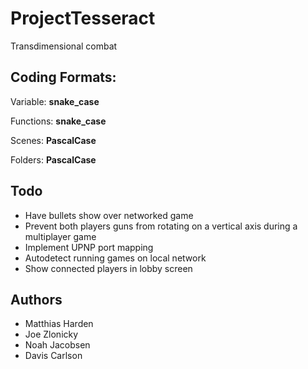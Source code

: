 # ProjectTesseract
Transdimensional combat

## Coding Formats:

Variable: **snake_case**

Functions: **snake_case**

Scenes: **PascalCase**

Folders: **PascalCase**


## Todo

- Have bullets show over networked game
- Prevent both players guns from rotating on a vertical axis during a multiplayer game
- Implement UPNP port mapping
- Autodetect running games on local network
- Show connected players in lobby screen

## Authors
- Matthias Harden
- Joe Zlonicky
- Noah Jacobsen
- Davis Carlson
